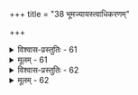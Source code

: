 +++
title = "38 भूमज्यायस्त्वाधिकरणम्"

+++

<details><summary>विश्वास-प्रस्तुतिः - 61</summary>

61. व्यस्तो वैश्वानरात्मा प्रतिनियतफलोदाहृतेश्चिन्तनीयः  
कृत्स्नोपास्तौ फलोक्तिस्स्तुतिरिह यदि वा कृत्स्नरूपोऽप्युपास्यः ।  
मैवं व्यस्तेषु दोषः पृथगनुकथितस्तत्फलोक्तिस्स्तुतिस्स्याद्  
दृष्टं ह्यष्टाकपालप्रभृतिषु च तथा तेन चिन्त्यस्समस्तः ॥
</details>

<details><summary>मूलम् - 61</summary>

61. व्यस्तो वैश्वानरात्मा प्रतिनियतफलोदाहृतेश्चिन्तनीयः  
कृत्स्नोपास्तौ फलोक्तिस्स्तुतिरिह यदि वा कृत्स्नरूपोऽप्युपास्यः ।  
मैवं व्यस्तेषु दोषः पृथगनुकथितस्तत्फलोक्तिस्स्तुतिस्स्याद्  
दृष्टं ह्यष्टाकपालप्रभृतिषु च तथा तेन चिन्त्यस्समस्तः ॥
</details>


<details><summary>विश्वास-प्रस्तुतिः - 62</summary>

62. सामस्त्यस्यैव योगे द्रढिमवति महावाक्यतात्पर्यवृत्त्या  
व्यस्तेष्वंशाननूद्य स्तुतिनियतनयादान्यपर्यं फलोक्तेः ।  
नामादीनामुपास्तौ फलमवधितयापेक्षितं भूमवाक्ये  
नाप्येवं प्रत्यवायश्श्रुत इति विषमोदाहृतिर्नार्थसिद्ध्यै ॥
</details>

<details><summary>मूलम् - 62</summary>

62. सामस्त्यस्यैव योगे द्रढिमवति महावाक्यतात्पर्यवृत्त्या  
व्यस्तेष्वंशाननूद्य स्तुतिनियतनयादान्यपर्यं फलोक्तेः ।  
नामादीनामुपास्तौ फलमवधितयापेक्षितं भूमवाक्ये  
नाप्येवं प्रत्यवायश्श्रुत इति विषमोदाहृतिर्नार्थसिद्ध्यै ॥
</details>